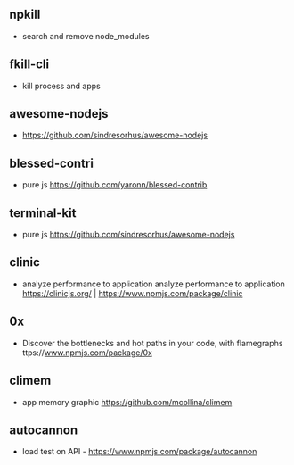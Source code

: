 ## npkill
- search and remove node_modules

## fkill-cli
- kill process and apps

## awesome-nodejs
- https://github.com/sindresorhus/awesome-nodejs

## blessed-contri
- pure js https://github.com/yaronn/blessed-contrib

## terminal-kit
- pure js https://github.com/sindresorhus/awesome-nodejs

## clinic
- analyze performance to application analyze performance to application https://clinicjs.org/ | https://www.npmjs.com/package/clinic

## 0x
- Discover the bottlenecks and hot paths in your code, with flamegraphs ttps://www.npmjs.com/package/0x

## climem
- app memory graphic https://github.com/mcollina/climem 

## autocannon
- load test on API - https://www.npmjs.com/package/autocannon
